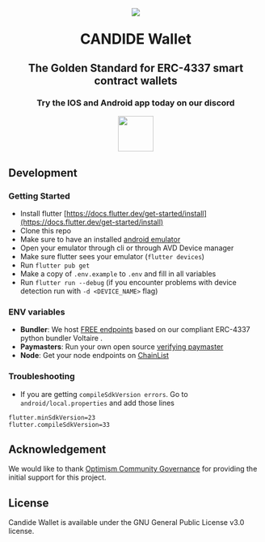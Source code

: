 <!-- logo -->
<p align="center">
  <img src="https://github.com/candidelabs/candide-mobile-app/assets/7014833/94823afb-da40-4026-81b9-d467c704a225">
</p>

<h1 align='center' style='margin: 1em;'> <b>CANDIDE Wallet</b> </h1>
<h2 align='center' style='margin: 1em;'> <b>The Golden Standard for ERC-4337 smart contract wallets </b> </h2>
<h3 align='center' style='margin: 1em;'> <b>Try the IOS and Android app today on our discord </b> </h3>


<p align="center">
  <a href="https://discord.gg/NM5HakA9nC">
    <img width="70" height="70"src="https://assets-global.website-files.com/6257adef93867e50d84d30e2/636e0a69f118df70ad7828d4_icon_clyde_blurple_RGB.svg">
  </a>
</p>

## Development
### Getting Started

- Install flutter
  [https://docs.flutter.dev/get-started/install](https://docs.flutter.dev/get-started/install)
- Clone this repo
- Make sure to have an installed [android emulator](https://developer.android.com/studio/run/managing-avds)
- Open your emulator through cli or through AVD Device manager
- Make sure flutter sees your emulator (`flutter devices`)
- Run `flutter pub get`
- Make a copy of `.env.example` to `.env` and fill in all variables
- Run `flutter run --debug` (if you encounter problems with device detection run with `-d <DEVICE_NAME>` flag)

### ENV variables

- **Bundler**: We host [FREE endpoints](https://docs.candidewallet.com/bundler/rpc-endpoints) based on our compliant ERC-4337 python bundler Voltaire . 
- **Paymasters**: Run your own open source [verifying paymaster](https://github.com/candidelabs/Candide-Paymaster-RPC)
- **Node**: Get your node endpoints on [ChainList](https://chainlist.org/)

### Troubleshooting
- If you are getting `compileSdkVersion errors`. Go to `android/local.properties` and add those lines
```
flutter.minSdkVersion=23
flutter.compileSdkVersion=33
```

## Acknowledgement

We would like to thank [Optimism Community Governance](https://community.optimism.io/docs/governance) for providing the initial support for this project.

## License
Candide Wallet is available under the GNU General Public License v3.0 license. 
